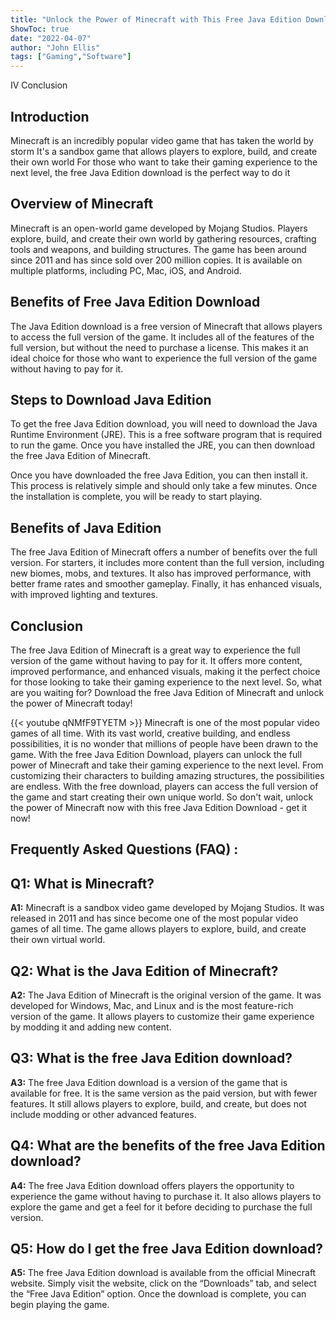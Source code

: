 ```yaml
---
title: "Unlock the Power of Minecraft with This Free Java Edition Download - Get it Now!"
ShowToc: true 
date: "2022-04-07"
author: "John Ellis" 
tags: ["Gaming","Software"]
---
```

IV Conclusion

## Introduction

Minecraft is an incredibly popular video game that has taken the world by storm It's a sandbox game that allows players to explore, build, and create their own world For those who want to take their gaming experience to the next level, the free Java Edition download is the perfect way to do it

## Overview of Minecraft

Minecraft is an open-world game developed by Mojang Studios. Players explore, build, and create their own world by gathering resources, crafting tools and weapons, and building structures. The game has been around since 2011 and has since sold over 200 million copies. It is available on multiple platforms, including PC, Mac, iOS, and Android.

## Benefits of Free Java Edition Download

The Java Edition download is a free version of Minecraft that allows players to access the full version of the game. It includes all of the features of the full version, but without the need to purchase a license. This makes it an ideal choice for those who want to experience the full version of the game without having to pay for it.

## Steps to Download Java Edition

To get the free Java Edition download, you will need to download the Java Runtime Environment (JRE). This is a free software program that is required to run the game. Once you have installed the JRE, you can then download the free Java Edition of Minecraft.

Once you have downloaded the free Java Edition, you can then install it. This process is relatively simple and should only take a few minutes. Once the installation is complete, you will be ready to start playing.

## Benefits of Java Edition

The free Java Edition of Minecraft offers a number of benefits over the full version. For starters, it includes more content than the full version, including new biomes, mobs, and textures. It also has improved performance, with better frame rates and smoother gameplay. Finally, it has enhanced visuals, with improved lighting and textures.

## Conclusion

The free Java Edition of Minecraft is a great way to experience the full version of the game without having to pay for it. It offers more content, improved performance, and enhanced visuals, making it the perfect choice for those looking to take their gaming experience to the next level. So, what are you waiting for? Download the free Java Edition of Minecraft and unlock the power of Minecraft today!

{{< youtube qNMfF9TYETM >}} 
Minecraft is one of the most popular video games of all time. With its vast world, creative building, and endless possibilities, it is no wonder that millions of people have been drawn to the game. With the free Java Edition Download, players can unlock the full power of Minecraft and take their gaming experience to the next level. From customizing their characters to building amazing structures, the possibilities are endless. With the free download, players can access the full version of the game and start creating their own unique world. So don't wait, unlock the power of Minecraft now with this free Java Edition Download - get it now!

## Frequently Asked Questions (FAQ) :
## Q1: What is Minecraft?

**A1:** Minecraft is a sandbox video game developed by Mojang Studios. It was released in 2011 and has since become one of the most popular video games of all time. The game allows players to explore, build, and create their own virtual world.

## Q2: What is the Java Edition of Minecraft?

**A2:** The Java Edition of Minecraft is the original version of the game. It was developed for Windows, Mac, and Linux and is the most feature-rich version of the game. It allows players to customize their game experience by modding it and adding new content.

## Q3: What is the free Java Edition download?

**A3:** The free Java Edition download is a version of the game that is available for free. It is the same version as the paid version, but with fewer features. It still allows players to explore, build, and create, but does not include modding or other advanced features.

## Q4: What are the benefits of the free Java Edition download?

**A4:** The free Java Edition download offers players the opportunity to experience the game without having to purchase it. It also allows players to explore the game and get a feel for it before deciding to purchase the full version.

## Q5: How do I get the free Java Edition download?

**A5:** The free Java Edition download is available from the official Minecraft website. Simply visit the website, click on the “Downloads” tab, and select the “Free Java Edition” option. Once the download is complete, you can begin playing the game.



